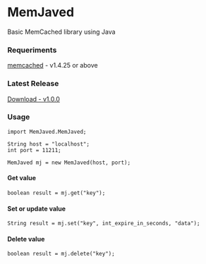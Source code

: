 # MemJaved
Basic MemCached library using Java

### Requeriments

[memcached](https://memcached.org/) - v1.4.25 or above

### Latest Release

[Download - v1.0.0](https://github.com/ripe3/MemJaved/releases/latest)

### Usage

    import MemJaved.MemJaved;

    String host = "localhost";
    int port = 11211;

    MemJaved mj = new MemJaved(host, port);

  #### Get value

    boolean result = mj.get("key");
    
  #### Set or update value

    String result = mj.set("key", int_expire_in_seconds, "data");
    
  #### Delete value

    boolean result = mj.delete("key");
